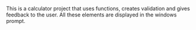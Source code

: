 This is a calculator project that uses functions, creates validation and gives feedback to the user. All these elements are displayed in the windows prompt.
